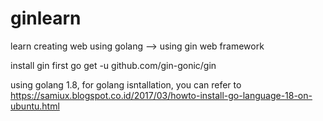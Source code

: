 # ginlearn
learn creating web using golang --> using gin web framework

install gin first
go get -u github.com/gin-gonic/gin

using golang 1.8, for golang isntallation, you can refer to https://samiux.blogspot.co.id/2017/03/howto-install-go-language-18-on-ubuntu.html

